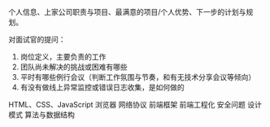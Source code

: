 <!--
 * @Author: ShawnPhang
 * @Date: 2022-06-29 18:18:49
 * @Description: 面试题记录
 * @LastEditors: ShawnPhang
 * @LastEditTime: 2022-07-20 17:09:14
 * @site: book.palxp.com
-->

个人信息、上家公司职责与项目、最满意的项目/个人优势、下一步的计划与规划。

对面试官的提问：
1. 岗位定义，主要负责的工作
2. 团队尚未解决的挑战或困难有哪些
3. 平时有哪些例行会议（判断工作氛围与节奏，和有无技术分享会议等倾向）
4. 有没有做线上异常监控或错误日志收集，是如何做的



HTML、CSS、JavaScript
浏览器
网络协议
前端框架
前端工程化
安全问题
设计模式
算法与数据结构
